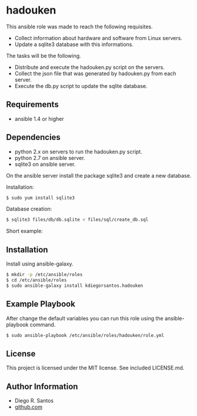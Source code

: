 hadouken
============

This ansible role was made to reach the following requisites.

+ Collect information about hardware and software from Linux servers.
+ Update a sqlite3 database with this informations.

The tasks will be the following.

+ Distribute and execute the hadouken.py script on the servers.
+ Collect the json file that was generated by hadouken.py from each server.
+ Execute the db.py script to update the sqlite database.

Requirements
------------

+ ansible 1.4 or higher

Dependencies
------------

+ python 2.x on servers to run the hadouken.py script.
+ python 2.7 on ansible server.
+ sqlite3 on ansible server.

On the ansible server install the package sqlite3 and create a new database.

Installation:
```sh
$ sudo yum install sqlite3
```

Database creation:
```sh
$ sqlite3 files/db/db.sqlite < files/sql/create_db.sql
```

Short example:


Installation
------------

Install using ansible-galaxy.

```sh
$ mkdir -p /etc/ansible/roles
$ cd /etc/ansible/roles
$ sudo ansible-galaxy install kdiegorsantos.hadouken
```

Example Playbook
----------------

After change the default variables you can run this role using the ansible-playbook command.

```sh
$ sudo ansible-playbook /etc/ansible/roles/hadouken/role.yml
```

License
-------

This project is licensed under the MIT license. See included LICENSE.md.


Author Information
-------

* Diego R. Santos
* [github.com](https://github.com/kdiegorsantos)

